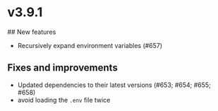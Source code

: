 # v3.9.1

## New features

- Recursively expand environment variables (#657)

## Fixes and improvements

- Updated dependencies to their latest versions (#653; #654; #655; #658)
- avoid loading the `.env` file twice

